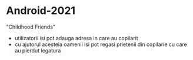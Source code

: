 # Android-2021
   "Childhood Friends"
- utilizatorii isi pot adauga adresa in care au copilarit
- cu ajutorul acesteia oamenii isi pot regasi prietenii din copilarie cu care au pierdut legatura